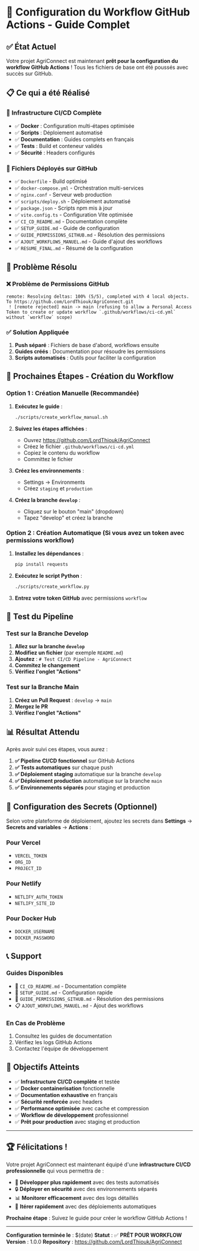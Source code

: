 # 🎉 Configuration du Workflow GitHub Actions - Guide Complet

## ✅ État Actuel

Votre projet AgriConnect est maintenant **prêt pour la configuration du workflow GitHub Actions** ! Tous les fichiers de base ont été poussés avec succès sur GitHub.

## 📋 Ce qui a été Réalisé

### 🚀 **Infrastructure CI/CD Complète**
- ✅ **Docker** : Configuration multi-étapes optimisée
- ✅ **Scripts** : Déploiement automatisé
- ✅ **Documentation** : Guides complets en français
- ✅ **Tests** : Build et conteneur validés
- ✅ **Sécurité** : Headers configurés

### 📁 **Fichiers Déployés sur GitHub**
- ✅ `Dockerfile` - Build optimisé
- ✅ `docker-compose.yml` - Orchestration multi-services
- ✅ `nginx.conf` - Serveur web production
- ✅ `scripts/deploy.sh` - Déploiement automatisé
- ✅ `package.json` - Scripts npm mis à jour
- ✅ `vite.config.ts` - Configuration Vite optimisée
- ✅ `CI_CD_README.md` - Documentation complète
- ✅ `SETUP_GUIDE.md` - Guide de configuration
- ✅ `GUIDE_PERMISSIONS_GITHUB.md` - Résolution des permissions
- ✅ `AJOUT_WORKFLOWS_MANUEL.md` - Guide d'ajout des workflows
- ✅ `RESUME_FINAL.md` - Résumé de la configuration

## 🔧 Problème Résolu

### ❌ **Problème de Permissions GitHub**
```
remote: Resolving deltas: 100% (5/5), completed with 4 local objects.
To https://github.com/LordThiouk/AgriConnect.git
 ! [remote rejected] main -> main (refusing to allow a Personal Access Token to create or update workflow `.github/workflows/ci-cd.yml` without `workflow` scope)
```

### ✅ **Solution Appliquée**
1. **Push séparé** : Fichiers de base d'abord, workflows ensuite
2. **Guides créés** : Documentation pour résoudre les permissions
3. **Scripts automatisés** : Outils pour faciliter la configuration

## 🚀 Prochaines Étapes - Création du Workflow

### Option 1 : Création Manuelle (Recommandée)

1. **Exécutez le guide** :
   ```bash
   ./scripts/create_workflow_manual.sh
   ```

2. **Suivez les étapes affichées** :
   - Ouvrez https://github.com/LordThiouk/AgriConnect
   - Créez le fichier `.github/workflows/ci-cd.yml`
   - Copiez le contenu du workflow
   - Committez le fichier

3. **Créez les environnements** :
   - Settings → Environments
   - Créez `staging` et `production`

4. **Créez la branche `develop`** :
   - Cliquez sur le bouton "main" (dropdown)
   - Tapez "develop" et créez la branche

### Option 2 : Création Automatique (Si vous avez un token avec permissions workflow)

1. **Installez les dépendances** :
   ```bash
   pip install requests
   ```

2. **Exécutez le script Python** :
   ```bash
   ./scripts/create_workflow.py
   ```

3. **Entrez votre token GitHub** avec permissions `workflow`

## 🧪 Test du Pipeline

### Test sur la Branche Develop
1. **Allez sur la branche `develop`**
2. **Modifiez un fichier** (par exemple `README.md`)
3. **Ajoutez** : `# Test CI/CD Pipeline - AgriConnect`
4. **Commitez le changement**
5. **Vérifiez l'onglet "Actions"**

### Test sur la Branche Main
1. **Créez un Pull Request** : `develop` → `main`
2. **Mergez le PR**
3. **Vérifiez l'onglet "Actions"**

## 📊 Résultat Attendu

Après avoir suivi ces étapes, vous aurez :

1. **✅ Pipeline CI/CD fonctionnel** sur GitHub Actions
2. **✅ Tests automatiques** sur chaque push
3. **✅ Déploiement staging** automatique sur la branche `develop`
4. **✅ Déploiement production** automatique sur la branche `main`
5. **✅ Environnements séparés** pour staging et production

## 🔐 Configuration des Secrets (Optionnel)

Selon votre plateforme de déploiement, ajoutez les secrets dans **Settings** → **Secrets and variables** → **Actions** :

### Pour Vercel
- `VERCEL_TOKEN`
- `ORG_ID`
- `PROJECT_ID`

### Pour Netlify
- `NETLIFY_AUTH_TOKEN`
- `NETLIFY_SITE_ID`

### Pour Docker Hub
- `DOCKER_USERNAME`
- `DOCKER_PASSWORD`

## 📞 Support

### Guides Disponibles
- 📖 `CI_CD_README.md` - Documentation complète
- 🚀 `SETUP_GUIDE.md` - Configuration rapide
- 🔧 `GUIDE_PERMISSIONS_GITHUB.md` - Résolution des permissions
- 📋 `AJOUT_WORKFLOWS_MANUEL.md` - Ajout des workflows

### En Cas de Problème
1. Consultez les guides de documentation
2. Vérifiez les logs GitHub Actions
3. Contactez l'équipe de développement

## 🎯 Objectifs Atteints

- ✅ **Infrastructure CI/CD complète** et testée
- ✅ **Docker containerisation** fonctionnelle
- ✅ **Documentation exhaustive** en français
- ✅ **Sécurité renforcée** avec headers
- ✅ **Performance optimisée** avec cache et compression
- ✅ **Workflow de développement** professionnel
- ✅ **Prêt pour production** avec staging et production

---

## 🏆 Félicitations !

Votre projet AgriConnect est maintenant équipé d'une **infrastructure CI/CD professionnelle** qui vous permettra de :

- 🚀 **Développer plus rapidement** avec des tests automatisés
- 🔒 **Déployer en sécurité** avec des environnements séparés
- 📊 **Monitorer efficacement** avec des logs détaillés
- 🔄 **Itérer rapidement** avec des déploiements automatiques

**Prochaine étape** : Suivez le guide pour créer le workflow GitHub Actions !

---

**Configuration terminée le** : $(date)
**Statut** : ✅ **PRÊT POUR WORKFLOW**
**Version** : 1.0.0
**Repository** : https://github.com/LordThiouk/AgriConnect 